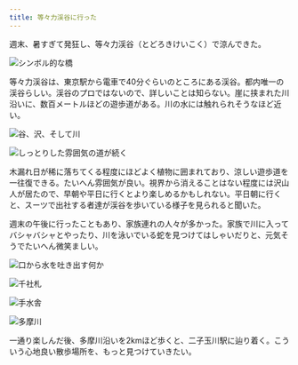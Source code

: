 ```yaml
---
title: 等々力渓谷に行った
---
```

週末、暑すぎて発狂し、等々力渓谷（とどろきけいこく）で涼んできた。

![](https://lh3.googleusercontent.com/5mNbiXnw6WmtNb4cz8R2VaIu7UHZIzxaLja4UkBobMRPDvI4fA98mMiMHG5psWdbytLyk6b8ZKi0qQj6w9GlXKmblME8Wzwz32b1-uUehZjc6LEm103clFe198ZPsfHT3Ng9AJTcCoPQmbDj1JIfRQY "シンボル的な橋")

等々力渓谷は、東京駅から電車で40分ぐらいのところにある渓谷。都内唯一の渓谷らしい。渓谷のプロではないので、詳しいことは知らない。崖に挟まれた川沿いに、数百メートルほどの遊歩道がある。川の水には触れられそうなほど近い。

![](https://lh4.googleusercontent.com/lRjXytOt-TABbKyb9oqWUKEzuucHAloMGIzwWDLiv3JfKaYhqn79_mDX7MepBbqPllPLPVhV-b9ll1L3-qOYPpm1udIiJcKog4vZ2qIAJv5AwPPwS3zrt4jGOE6y4JWJELzbCNA-14QCd7YdtBOAxek "谷、沢、そして川")

![](https://lh4.googleusercontent.com/1g2DBMS4jSrfH5nVAodrpoRJ2tDzlhM_xrWOuDptI6GjqZbCoap-9fPChPGa-nyalNHmWmJP0FUpiVWs92RJU37EZ80CLc__1WgBGfxBC6w1B1Hj_tKI5S4C8QRcZutwekVKKW88c5sl-IRFPLCNaUo "しっとりした雰囲気の道が続く")

木漏れ日が稀に落ちてくる程度にほどよく植物に囲まれており、涼しい遊歩道を一往復できる。たいへん雰囲気が良い。視界から消えることはない程度には沢山人が居たので、早朝や平日に行くとより楽しめるかもしれない。平日朝に行くと、スーツで出社する者達が渓谷を歩いている様子を見られると聞いた。

週末の午後に行ったこともあり、家族連れの人々が多かった。家族で川に入ってバシャバシャとやったり、川を泳いでいる蛇を見つけてはしゃいだりと、元気そうでたいへん微笑ましい。

![](https://lh4.googleusercontent.com/pGwOR-a_ckmb-T23s7XqK9VJ6gts7k7ijqdpAFkF5WbWx2oXMAMcj6dgLRO0S4D2OWNASpc3o8X30o47mHglMC7-AsGX0rHpCrNz-z2IfD64gGs8RokaZ-zHNBT401JBNPtfyal6xCjsyPn0k0Bxii8 "口から水を吐き出す何か")

![](https://lh4.googleusercontent.com/LTbxtyl1orfPznq9-pO_Jco8p-fjRUNo3KkBlsBHRCKfpovG5ZREq-itk4t28WNc1oNIWBfkR2AtViJJp4ovqOS8T9uFblamcS6Od-wUfmOqVBP_FIodbVage7zAdwlMWmxrzS8zKiZp1IKOGZyV2r4 "千社札")

![](https://lh4.googleusercontent.com/gB5AI70yXs4Ce0obpzD0jPJeZ24wJAGn_dKX5LcfxOueKF4-75rAyk8NPjwLcb-IaQhB1t1sCyGiKNAROMO7WPVb4XZXjYRWBQdEQS2Ee0KrmQaEFYwzdDv58_BXC8s70kn7gzsvPGNO42KUlka4oHs "手水舎")

![](https://lh6.googleusercontent.com/Sp0VuxEpc3o1d7J-wmm80kkFjHFDWtNleRschV06PwoYSR9Qq5t_Hf-u102tesRTCCY8zFz7LuGRnmZEi7WwBLge7TcnFOizo7X1ddAzyzcpVC5sbpCtT7KQ5Xt7nrWitWPcbakeOuS6WV5wKOCkysQ "多摩川")

一通り楽しんだ後、多摩川沿いを2kmほど歩くと、二子玉川駅に辿り着く。こういう心地良い散歩場所を、もっと見つけていきたい。
